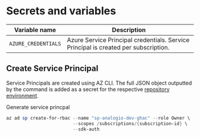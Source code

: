 # Secrets and variables

| Variable name       	| Description                                                                          	|
|---------------------	|--------------------------------------------------------------------------------------	|
| `AZURE_CREDENTIALS` 	| Azure Service Principal credentials. Service Principal is created per subscription.  	|

## Create Service Principal

Service Principals are created using AZ CLI. The full JSON object outputted by the command is added as a secret for the respective [repository environment](https://docs.github.com/en/actions/deployment/targeting-different-environments/using-environments-for-deployment#environment-secrets).

Generate service princpal

```powershell
az ad sp create-for-rbac --name "sp-analogio-dev-ghac" --role Owner \
                         --scopes /subscriptions/{subscription-id} \
                         --sdk-auth
```
